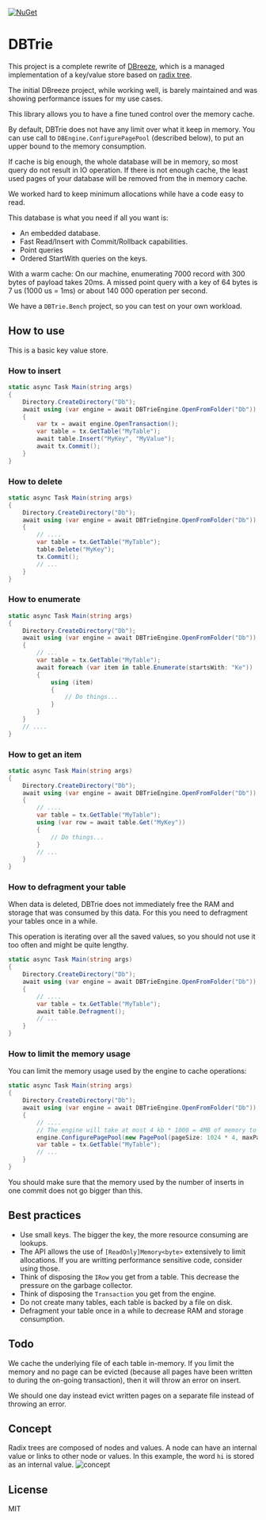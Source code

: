 [![NuGet](https://img.shields.io/nuget/v/DBTrie.svg)](https://www.nuget.org/packages/DBTrie)

# DBTrie

This project is a complete rewrite of [DBreeze](https://github.com/hhblaze/DBreeze), which is a managed implementation of a key/value store based on [radix tree](https://en.wikipedia.org/wiki/Radix_tree).

The initial DBreeze project, while working well, is barely maintained and was showing performance issues for my use cases.

This library allows you to have a fine tuned control over the memory cache.

By default, DBTrie does not have any limit over what it keep in memory.
You can use call to `DBEngine.ConfigurePagePool` (described below), to put an upper bound to the memory consumption.

If cache is big enough, the whole database will be in memory, so most query do not result in IO operation.
If there is not enough cache, the least used pages of your database will be removed from the in memory cache.

We worked hard to keep minimum allocations while have a code easy to read.

This database is what you need if all you want is:

* An embedded database.
* Fast Read/Insert with Commit/Rollback capabilities.
* Point queries
* Ordered StartWith queries on the keys.

With a warm cache:
On our machine, enumerating 7000 record with 300 bytes of payload takes 20ms.
A missed point query with a key of 64 bytes is 7 us (1000 us = 1ms) or about 140 000 operation per second.

We have a `DBTrie.Bench` project, so you can test on your own workload.

## How to use

This is a basic key value store.

### How to insert

```csharp
static async Task Main(string args)
{
	Directory.CreateDirectory("Db");
	await using (var engine = await DBTrieEngine.OpenFromFolder("Db"))
	{
		var tx = await engine.OpenTransaction();
		var table = tx.GetTable("MyTable");
		await table.Insert("MyKey", "MyValue");
		await tx.Commit();
	}
}
```

### How to delete

```csharp
static async Task Main(string args)
{
	Directory.CreateDirectory("Db");
	await using (var engine = await DBTrieEngine.OpenFromFolder("Db"))
	{
		// ....
		var table = tx.GetTable("MyTable");
		table.Delete("MyKey");
		tx.Commit();
		// ...
	}
}
```

### How to enumerate

```csharp
static async Task Main(string args)
{
	Directory.CreateDirectory("Db");
	await using (var engine = await DBTrieEngine.OpenFromFolder("Db"))
	{
		// ...
		var table = tx.GetTable("MyTable");
		await foreach (var item in table.Enumerate(startsWith: "Ke"))
		{
			using (item)
			{
				// Do things...
			}
		}
	}
	// ....
}
```

### How to get an item

```csharp
static async Task Main(string args)
{
	Directory.CreateDirectory("Db");
	await using (var engine = await DBTrieEngine.OpenFromFolder("Db"))
	{
		// ....
		var table = tx.GetTable("MyTable");
		using (var row = await table.Get("MyKey"))
		{
			// Do things...
		}
		// ...
	}
}
```

### How to defragment your table

When data is deleted, DBTrie does not immediately free the RAM and storage that was consumed by this data.
For this you need to defragment your tables once in a while.

This operation is iterating over all the saved values, so you should not use it too often and might be quite lengthy.
```csharp
static async Task Main(string args)
{
	Directory.CreateDirectory("Db");
	await using (var engine = await DBTrieEngine.OpenFromFolder("Db"))
	{
		// ....
		var table = tx.GetTable("MyTable");
		await table.Defragment();
		// ...
	}
}
```

### How to limit the memory usage

You can limit the memory usage used by the engine to cache operations:

```csharp
static async Task Main(string args)
{
	Directory.CreateDirectory("Db");
	await using (var engine = await DBTrieEngine.OpenFromFolder("Db"))
	{
		// ....
		// The engine will take at most 4 kb * 1000 = 4MB of memory to cache operations.
		engine.ConfigurePagePool(new PagePool(pageSize: 1024 * 4, maxPageCount: 1000));
		var table = tx.GetTable("MyTable");
		// ...
	}
}
```

You should make sure that the memory used by the number of inserts in one commit does not go bigger than this.

## Best practices

* Use small keys. The bigger the key, the more resource consuming are lookups.
* The API allows the use of `[ReadOnly]Memory<byte>` extensively to limit allocations. If you are writting performance sensitive code, consider using those.
* Think of disposing the `IRow` you get from a table. This decrease the pressure on the garbage collector.
* Think of disposing the `Transaction` you get from the engine.
* Do not create many tables, each table is backed by a file on disk.
* Defragment your table once in a while to decrease RAM and storage consumption.

## Todo

We cache the underlying file of each table in-memory. 
If you limit the memory and no page can be evicted (because all pages have been written to during the on-going transaction), then it will throw an error on insert.

We should one day instead evict written pages on a separate file instead of throwing an error.

## Concept

Radix trees are composed of nodes and values. A node can have an internal value or links to other node or values.
In this example, the word `hi` is stored as an internal value.
![concept](docs/Concept.svg)

## License

MIT